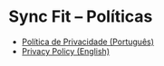 # Sync Fit – Políticas

- [Política de Privacidade (Português)](privacy-policy-pt.md)
- [Privacy Policy (English)](privacy-policy-en.md)

